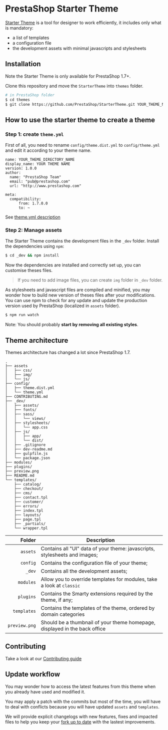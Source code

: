 # PrestaShop Starter Theme

[Starter Theme](http://build.prestashop.com/tag/starter-theme/) is a tool for designer to work efficiently,
it includes only what is mandatory:
* a list of templates
* a configuration file
* the development assets with minimal javascripts and stylesheets

## Installation

Note the Starter Theme is only available for PrestaShop 1.7+.

Clone this repository and move the `StarterTheme` into `themes` folder.

```bash
# in PrestaShop folder
$ cd themes
$ git clone https://github.com/PrestaShop/StarterTheme.git YOUR_THEME_NAME
```

## How to use the starter theme to create a theme

### Step 1: create `theme.yml`

First of all, you need to rename `config/theme.dist.yml` to `config/theme.yml` and edit it according to your theme name.

```
name: YOUR_THEME_DIRECTORY_NAME
display_name: YOUR THEME NAME
version: 1.0.0
author:
  name: "PrestaShop Team"
  email: "pub@prestashop.com"
  url: "http://www.prestashop.com"

meta:
  compatibility:
      from: 1.7.0.0
      to: ~
```

See [theme.yml description](https://github.com/PrestaShop/StarterTheme/blob/master/config/theme.md)

### Step 2: Manage assets

The Starter Theme contains the development files in the `_dev` folder.
Install the dependencies using `npm`:

```bash
$ cd _dev && npm install
```

Now the dependencies are installed and correctly set up, you can customise theses files.

> If you need to add image files, you can create `img` folder in `_dev` folder.

As stylesheets and javascript files are compiled and minified, you may wonder how to
build new version of theses files after your modifications. You can use npm to check
for any update and update the production version used by PrestaShop (localized in `assets` folder).

```bash
$ npm run watch
```

Note: You should probably **start by removing all existing styles**.

## Theme architecture

Themes architecture has changed a lot since PrestaShop 1.7.

```
.
├── assets
│   ├── css/
│   ├── img/
│   └── js/
├── config/
│   ├── theme.dist.yml
│   └── theme.yml
├── CONTRIBUTING.md
├── _dev/
│   ├── assets/
│   ├── fonts/
│   ├── sass/
│   │   └── views/
│   ├── stylesheets/
│   │   └── app.css
│   ├── js/
│   │   ├── app/
│   │   └── dist/
│   ├── .gitignore
│   ├── dev-readme.md
│   ├── gulpfile.js
│   └── package.json
├── modules/
├── plugins/
├── preview.png
├── README.md
└── templates/
    ├── catalog/
    ├── checkout/
    ├── cms/
    ├── contact.tpl
    ├── customer/
    ├── errors/
    ├── index.tpl
    ├── layouts/
    ├── page.tpl
    ├── _partials/
    └── wrapper.tpl
```

| Folder | Description |
|-------:|------------|
| `assets` | Contains all "UI" data of your theme: javascripts, stylesheets and images; |
| `config` | Contains the configuration file of your theme; |
| `_dev` | Contains all the development assets; |
| `modules` | Allow you to override templates for modules, take a look at `classic` | theme; |
| `plugins` | Contains the Smarty extensions required by the theme, if any; |
| `templates` | Contains the templates of the theme, ordered by domain categories |
| `preview.png` | Should be a thumbnail of your theme homepage, displayed in the back office |

## Contributing

Take a look at our [Contributing guide](CONTRIBUTING.md)

## Update workflow

You may wonder how to access the latest features from this theme when you already have used and modified it.

You may apply a patch with the commits but most of the time, you will have to deal with conflicts because you
will have updated `assets` and `templates`.

We will provide explicit changelogs with new features, fixes and impacted files to help you keep your [fork up to date](https://help.github.com/articles/syncing-a-fork/)
with the lastest improvements.
